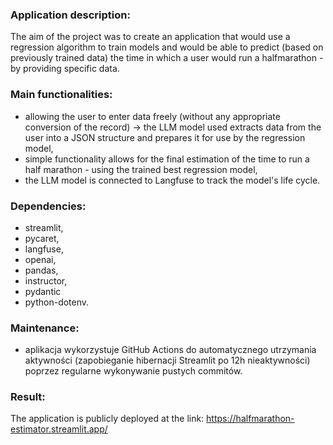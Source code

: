 ### Application description:
The aim of the project was to create an application that would use a regression algorithm to train models and would be able to predict (based on previously trained data) the time in which a user would run a halfmarathon - by providing specific data.

### Main functionalities:
* allowing the user to enter data freely (without any appropriate conversion of the record) -> the LLM model used extracts data from the user into a JSON structure and prepares it for use by the regression model,
* simple functionality allows for the final estimation of the time to run a half marathon - using the trained best regression model,
* the LLM model is connected to Langfuse to track the model's life cycle.

### Dependencies:
* streamlit,
* pycaret,
* langfuse,
* openai,
* pandas,
* instructor,
* pydantic
* python-dotenv.

### Maintenance:
* aplikacja wykorzystuje GitHub Actions do automatycznego utrzymania aktywności (zapobieganie hibernacji Streamlit po 12h nieaktywności) poprzez regularne wykonywanie pustych commitów.

### Result:
The application is publicly deployed at the link: https://halfmarathon-estimator.streamlit.app/
